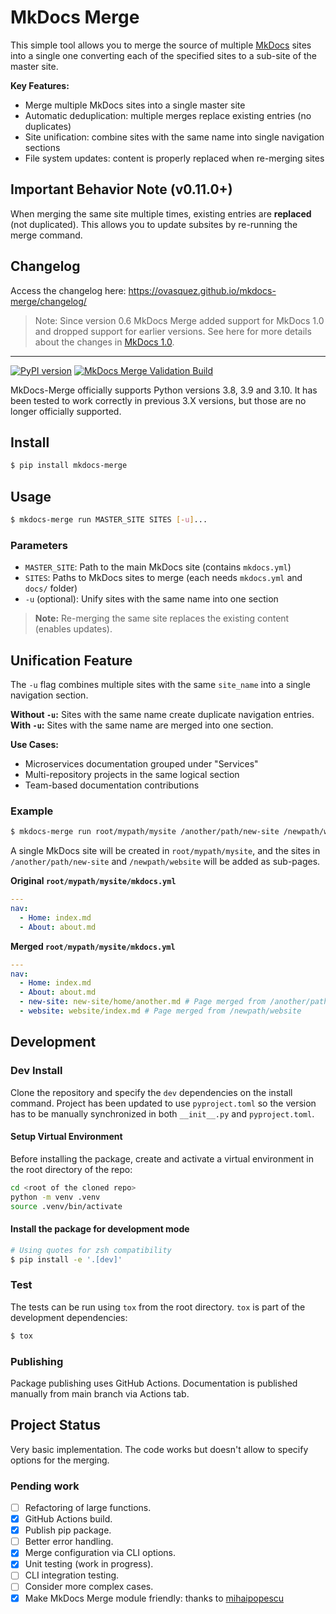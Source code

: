 # MkDocs Merge

This simple tool allows you to merge the source of multiple [MkDocs](http://www.mkdocs.org/) sites
into a single one converting each of the specified sites to a sub-site of the master site.

**Key Features:**

- Merge multiple MkDocs sites into a single master site
- Automatic deduplication: multiple merges replace existing entries (no duplicates)
- Site unification: combine sites with the same name into single navigation sections
- File system updates: content is properly replaced when re-merging sites

## Important Behavior Note (v0.11.0+)

When merging the same site multiple times, existing entries are **replaced** (not duplicated). This allows you to update subsites by re-running the merge command.

## Changelog

Access the changelog here: https://ovasquez.github.io/mkdocs-merge/changelog/

> Note: Since version 0.6 MkDocs Merge added support for MkDocs 1.0 and dropped
> support for earlier versions.
> See here for more details about the changes in [MkDocs 1.0](https://www.mkdocs.org/about/release-notes/#version-10-2018-08-03).

---

[![PyPI version](https://img.shields.io/pypi/v/mkdocs-merge.svg)](https://pypi.python.org/pypi/mkdocs-merge)
[![MkDocs Merge Validation Build](https://github.com/ovasquez/mkdocs-merge/actions/workflows/build.yml/badge.svg)](https://github.com/ovasquez/mkdocs-merge/actions/workflows/build.yml)

MkDocs-Merge officially supports Python versions 3.8, 3.9 and 3.10. It has been tested to work correctly in previous 3.X versions, but those are no longer officially supported.

## Install

```bash
$ pip install mkdocs-merge
```

## Usage

```bash
$ mkdocs-merge run MASTER_SITE SITES [-u]...
```

### Parameters

- `MASTER_SITE`: Path to the main MkDocs site (contains `mkdocs.yml`)
- `SITES`: Paths to MkDocs sites to merge (each needs `mkdocs.yml` and `docs/` folder)
- `-u` (optional): Unify sites with the same name into one section

> **Note:** Re-merging the same site replaces the existing content (enables updates).

## Unification Feature

The `-u` flag combines multiple sites with the same `site_name` into a single navigation section.

**Without `-u`:** Sites with the same name create duplicate navigation entries.  
**With `-u`:** Sites with the same name are merged into one section.

**Use Cases:**

- Microservices documentation grouped under "Services"
- Multi-repository projects in the same logical section
- Team-based documentation contributions

### Example

```bash
$ mkdocs-merge run root/mypath/mysite /another/path/new-site /newpath/website
```

A single MkDocs site will be created in `root/mypath/mysite`, and the sites in
`/another/path/new-site` and `/newpath/website` will be added as sub-pages.

**Original `root/mypath/mysite/mkdocs.yml`**

```yaml
---
nav:
  - Home: index.md
  - About: about.md
```

**Merged `root/mypath/mysite/mkdocs.yml`**

```yaml
---
nav:
  - Home: index.md
  - About: about.md
  - new-site: new-site/home/another.md # Page merged from /another/path/new-site
  - website: website/index.md # Page merged from /newpath/website
```

## Development

### Dev Install

Clone the repository and specify the `dev` dependencies on the install command.
Project has been updated to use `pyproject.toml` so the version has to be manually synchronized in both `__init__.py` and `pyproject.toml`.

#### Setup Virtual Environment

Before installing the package, create and activate a virtual environment in the root directory of the repo:

```bash
cd <root of the cloned repo>
python -m venv .venv
source .venv/bin/activate
```

#### Install the package for development mode

```bash
# Using quotes for zsh compatibility
$ pip install -e '.[dev]'
```

### Test

The tests can be run using `tox` from the root directory. `tox` is part of the development dependencies:

```bash
$ tox
```

### Publishing

Package publishing uses GitHub Actions. Documentation is published manually from main branch via Actions tab.

## Project Status

Very basic implementation. The code works but doesn't allow to specify options for the merging.

### Pending work

- [ ] Refactoring of large functions.
- [x] GitHub Actions build.
- [x] Publish pip package.
- [ ] Better error handling.
- [x] Merge configuration via CLI options.
- [x] Unit testing (work in progress).
- [ ] CLI integration testing.
- [ ] Consider more complex cases.
- [x] Make MkDocs Merge module friendly: thanks to [mihaipopescu](https://github.com/mihaipopescu)
